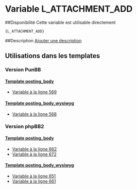 # Variable L_ATTACHMENT_ADD

##Disponibilité
Cette variable est utilisable directement

```html
{L_ATTACHMENT_ADD}
```

##Description
[Ajouter une description](https://fa-tvars.appspot.com/var/L_ATTACHMENT_ADD)

## Utilisations dans les templates

### Version PunBB

#### [Template posting_body](punbb/posting_body.md#readme)
* [Variable &agrave; la ligne 569](../punbb/posting_body.tpl#L569)

#### [Template posting_body_wysiwyg](punbb/posting_body_wysiwyg.md#readme)
* [Variable &agrave; la ligne 568](../punbb/posting_body_wysiwyg.tpl#L568)

### Version phpBB2

#### [Template posting_body](subsilver/posting_body.md#readme)
* [Variable &agrave; la ligne 662](../subsilver/posting_body.tpl#L662)
* [Variable &agrave; la ligne 672](../subsilver/posting_body.tpl#L672)

#### [Template posting_body_wysiwyg](subsilver/posting_body_wysiwyg.md#readme)
* [Variable &agrave; la ligne 651](../subsilver/posting_body_wysiwyg.tpl#L651)
* [Variable &agrave; la ligne 661](../subsilver/posting_body_wysiwyg.tpl#L661)